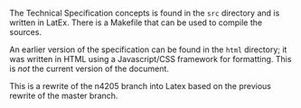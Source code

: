 
The Technical Specification concepts is found in the `src` directory
and is written in LatEx. There is a Makefile that can be used to compile
the sources.

An earlier version of the specification can be found in the `html` directory;
it was written in HTML using a Javascript/CSS framework for formatting.
This is *not* the current version of the document.

This is a rewrite of the n4205 branch into Latex based on the previous
rewrite of the master branch. 
